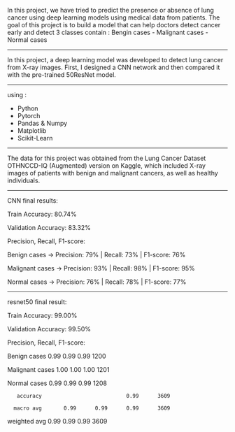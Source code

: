 In this project, we have tried to predict the presence or absence of lung cancer using deep learning models using medical data from patients.
The goal of this project is to build a model that can help doctors detect cancer early and detect 3 classes contain :
Bengin cases - Malignant cases - Normal cases
_______________________________________________________________________________________________________________________________________________________________
In this project, a deep learning model was developed to detect lung cancer from X-ray images.
First, I designed a CNN network and then compared it with the pre-trained 50ResNet model.
_______________________________________________________________________________________________________________________________________________________________
using :
- Python
- Pytorch
- Pandas & Numpy
- Matplotlib
- Scikit-Learn
_______________________________________________________________________________________________________________________________________________________________

The data for this project was obtained from the Lung Cancer Dataset OTHNCCD-IQ (Augmented) version on Kaggle,
which included X-ray images of patients with benign and malignant cancers, as well as healthy individuals.
_______________________________________________________________________________________________________________________________________________________________
CNN final results:

Train Accuracy: 80.74%

Validation Accuracy: 83.32% 

Precision, Recall, F1-score:

Benign cases → Precision: 79% | Recall: 73% | F1-score: 76%

Malignant cases → Precision: 93% | Recall: 98% | F1-score: 95%

Normal cases → Precision: 76% | Recall: 78% | F1-score: 77%
_______________________________________________________________________________________________________________________________________________________________
resnet50 final result:

Train Accuracy: 99.00% 

Validation Accuracy: 99.50% 

Precision, Recall, F1-score:

   Benign cases       0.99      0.99      0.99      1200
   
Malignant cases       1.00      1.00      1.00      1201

   Normal cases       0.99      0.99      0.99      1208

       accuracy                           0.99      3609
       
      macro avg       0.99      0.99      0.99      3609
      
   weighted avg       0.99      0.99      0.99      3609
   
